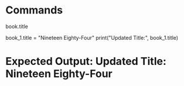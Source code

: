 # Commands
book.title

book_1.title = "Nineteen Eighty-Four"
print("Updated Title:", book_1.title)

# Expected Output: Updated Title: Nineteen Eighty-Four

